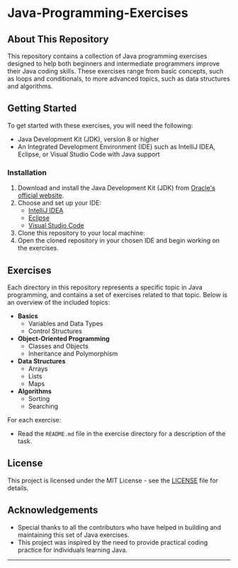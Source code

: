 # Java-Programming-Exercises

## About This Repository

This repository contains a collection of Java programming exercises designed to help both beginners and intermediate programmers improve their Java coding skills. These exercises range from basic concepts, such as loops and conditionals, to more advanced topics, such as data structures and algorithms.

## Getting Started

To get started with these exercises, you will need the following:
- Java Development Kit (JDK), version 8 or higher
- An Integrated Development Environment (IDE) such as IntelliJ IDEA, Eclipse, or Visual Studio Code with Java support

### Installation

1. Download and install the Java Development Kit (JDK) from [Oracle's official website](https://www.oracle.com/java/technologies/javase-downloads.html).
2. Choose and set up your IDE:
   - [IntelliJ IDEA](https://www.jetbrains.com/idea/download/)
   - [Eclipse](https://www.eclipse.org/downloads/)
   - [Visual Studio Code](https://code.visualstudio.com/download)
3. Clone this repository to your local machine:
4. Open the cloned repository in your chosen IDE and begin working on the exercises.

## Exercises

Each directory in this repository represents a specific topic in Java programming, and contains a set of exercises related to that topic. Below is an overview of the included topics:
- **Basics**
  - Variables and Data Types
  - Control Structures
- **Object-Oriented Programming**
  - Classes and Objects
  - Inheritance and Polymorphism
- **Data Structures**
  - Arrays
  - Lists
  - Maps
- **Algorithms**
  - Sorting
  - Searching

For each exercise:
- Read the `README.md` file in the exercise directory for a description of the task.

## License

This project is licensed under the MIT License - see the [LICENSE](LICENSE) file for details.

## Acknowledgements

- Special thanks to all the contributors who have helped in building and maintaining this set of Java exercises.
- This project was inspired by the need to provide practical coding practice for individuals learning Java.

---

